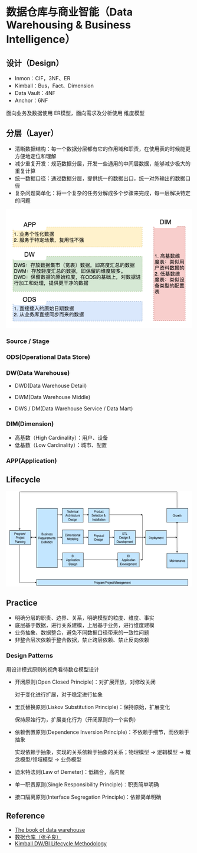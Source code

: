 # 数据仓库与商业智能（Data Warehousing & Business Intelligence）

## 设计（Design）

- Inmon：CIF，3NF、ER
- Kimball：Bus，Fact、Dimension
- Data Vault：4NF
- Anchor：6NF

面向业务及数据使用 ER模型，面向需求及分析使用 维度模型

## 分层（Layer）

- 清晰数据结构：每一个数据分层都有它的作用域和职责，在使用表的时候能更方便地定位和理解
- 减少重复开发：规范数据分层，开发一些通用的中间层数据，能够减少极大的重复计算
- 统一数据口径：通过数据分层，提供统一的数据出口，统一对外输出的数据口径
- 复杂问题简单化：将一个复杂的任务分解成多个步骤来完成，每一层解决特定的问题

![Data Layer](assets/images/data-warehousing-and-business-intelligence/data-layer-detail.png)

### Source / Stage

### ODS(Operational Data Store)

### DW(Data Warehouse)

- DWD(Data Warehouse Detail)

- DWM(Data Warehouse Middle)

- DWS / DM(Data Warehouse Service / Data Mart)

### DIM(Dimension)

- 高基数（High Cardinality）：用户、设备
- 低基数（Low Cardinality）：城市、配置

### APP(Application)

## Lifecycle

![Kimball DW/BI Lifecycle Methodology](assets/images/data-warehousing-and-business-intelligence/dw-bi-lifecycle-method.png)

## Practice

- 明确分层的职责、边界、关系，明确模型的粒度、维度、事实
- 底层基于数据，进行关系建模，上层基于业务，进行维度建模
- 业务抽象、数据整合，避免不同数据口径带来的一致性问题
- 非整合层次依赖于整合数据，禁止跨层依赖、禁止反向依赖

### Design Patterns

用设计模式原则的视角看待数仓模型设计

- 开闭原则(Open Closed Principle)：对扩展开放，对修改关闭

    对于变化进行扩展，对于稳定进行抽象

- 里氏替换原则(Liskov Substitution Principle)：保持原始，扩展变化

    保持原始行为，扩展变化行为（开闭原则的一个实例）

- 依赖倒置原则(Dependence Inversion Principle)：不依赖于细节，而依赖于抽象

    实现依赖于抽象，实现的关系依赖于抽象的关系；物理模型 -> 逻辑模型 -> 概念模型/领域模型 -> 业务模型

- 迪米特法则(Law of Demeter)：低耦合，高内聚

- 单一职责原则(Single Responsibility Principle)：职责简单明确

- 接口隔离原则(Interface Segregation Principle)：依赖简单明确

## Reference

- [The book of data warehouse](https://github.com/dantezhao/data-warehouse)
- [数据仓库（张子良）](https://www.cnblogs.com/hadoopdev/category/651905.html)
- [Kimball DW/BI Lifecycle Methodology](https://www.kimballgroup.com/data-warehouse-business-intelligence-resources/kimball-techniques/dw-bi-lifecycle-method/)